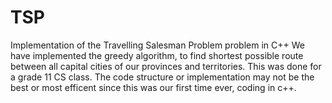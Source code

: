 # TSP
Implementation of the Travelling Salesman Problem problem in C++
We have implemented the greedy algorithm, to find shortest possible route between all capital cities of our provinces and territories. This was done for a grade 11 CS class. The code structure or implementation may not be the best or most efficent since this was our first time ever, coding in c++. 
